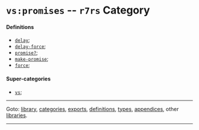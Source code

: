 

<a id='category__r7rs__vs_3a_promises'></a>

# `vs:promises` -- `r7rs` Category


<a id='category__r7rs__vs_3a_promises__definitions'></a>

#### Definitions

 * [`delay`](../../r7rs/definitions/delay.md#definition__r7rs__delay);
 * [`delay-force`](../../r7rs/definitions/delay-force.md#definition__r7rs__delay-force);
 * [`promise?`](../../r7rs/definitions/promise_3f.md#definition__r7rs__promise_3f);
 * [`make-promise`](../../r7rs/definitions/make-promise.md#definition__r7rs__make-promise);
 * [`force`](../../r7rs/definitions/force.md#definition__r7rs__force);


<a id='category__r7rs__vs_3a_promises__super-categories'></a>

#### Super-categories

 * [`vs`](../../r7rs/categories/vs.md#category__r7rs__vs);

----

Goto: [library](../../r7rs/_index.md#library__r7rs), [categories](../../r7rs/categories/_index.md#toc__r7rs__categories), [exports](../../r7rs/exports/_index.md#toc__r7rs__exports), [definitions](../../r7rs/definitions/_index.md#toc__r7rs__definitions), [types](../../r7rs/types/_index.md#toc__r7rs__types), [appendices](../../r7rs/appendices/_index.md#toc__r7rs__appendices), other [libraries](../../_libraries.md#toc__libraries).

----

